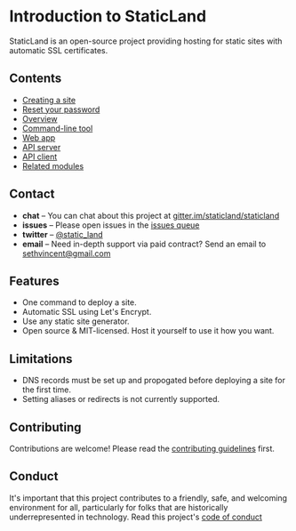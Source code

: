 # Introduction to StaticLand

StaticLand is an open-source project providing hosting for static sites with automatic SSL certificates.

## Contents

- [Creating a site](docs/creating-a-site)
- [Reset your password](docs/reset-your-password)
- [Overview](docs/projects-overview)
- [Command-line tool](docs/command-line)
- [Web app](docs/web-app)
- [API server](docs/api-server)
- [API client](docs/api-client)
- [Related modules](docs/related-modules)

## Contact

- **chat** – You can chat about this project at [gitter.im/staticland/staticland](http://gitter.im/staticland/staticland)
- **issues** – Please open issues in the [issues queue](https://github.com/staticland/staticland/issues)
- **twitter** – [@static_land](https://twitter.com/static_land)
- **email** – Need in-depth support via paid contract? Send an email to sethvincent@gmail.com

## Features
- One command to deploy a site.
- Automatic SSL using Let's Encrypt.
- Use any static site generator.
- Open source & MIT-licensed. Host it yourself to use it how you want.

## Limitations
- DNS records must be set up and propogated before deploying a site for the first time.
- Setting aliases or redirects is not currently supported.

## Contributing

Contributions are welcome! Please read the [contributing guidelines](https://github.com/staticland/staticland/CONTRIBUTING.md) first.

## Conduct

It's important that this project contributes to a friendly, safe, and welcoming environment for all, particularly for folks that are historically underrepresented in technology. Read this project's [code of conduct](https://github.com/staticland/staticland/CONDUCT.md)
